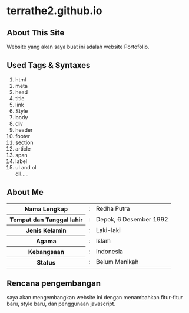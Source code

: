 # terrathe2.github.io

<h2>About This Site</h2> 
<p>
	Website yang akan saya buat ini adalah website Portofolio.
</p>
<h2>Used Tags & Syntaxes</h2> 
<p>
	<ol>
		<li>html</li>
		<li>meta</li>
		<li>head</li>
		<li>title</li>
		<li>link</li>
		<li>Style</li>
		<li>body</li>
		<li>div</li>
		<li>header</li>
		<li>footer</li>
		<li>section</li>
		<li>article</li>
		<li>span</li>
		<li>label</li>
		<li>ul and ol</li>
		dll.....
	</ol>
</p>
<h2>About Me</h2> 
<p>
	<table>
		<tr>
			<th>Nama Lengkap</th>
			<td>:</td>
			<td>Redha Putra</td>
		</tr>
		<tr>
			<th>Tempat dan Tanggal lahir</th>
			<td>:</td>
			<td>Depok, 6 Desember 1992</td>
		</tr>
		<tr>
			<th>Jenis Kelamin</th>
			<td>:</td>
			<td>Laki-laki</td>
		</tr>
		<tr>
			<th>Agama</th>
			<td>:</td>
			<td>Islam</td>
		</tr>
		<tr>
			<th>Kebangsaan</th>
			<td>:</td>
			<td>Indonesia</td>
		</tr>
		<tr>
			<th>Status</th>
			<td>:</td>
			<td>Belum Menikah</td>
		</tr>
	</table>
</p>
<h2>Rencana pengembangan</h2>
<p>
	saya akan mengembangkan website ini dengan menambahkan fitur-fitur baru, style baru, dan penggunaan javascript.
</p>